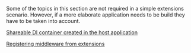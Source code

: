 Some of the topics in this section are not required in a simple extensions scenario. However, if a more elaborate application needs to be build they have to be taken into account.

[Shareable DI container created in the host application](https://github.com/achristov/CoreXF/wiki/Sharing-DI-container-from-the-host-application)

[Registering middleware from extensions](https://github.com/achristov/CoreXF/wiki/Registering-middleware-from-extensions)